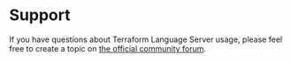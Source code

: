 # Support

If you have questions about Terraform Language Server usage, please feel free to create a topic
on [the official community forum](https://discuss.hashicorp.com/c/terraform-core).
